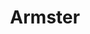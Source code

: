 ---
title: "Armster"
url: /hansestadt-kyritz/armster-johann-sebastian-bach-strasse/
shop: Bäckerei
---
